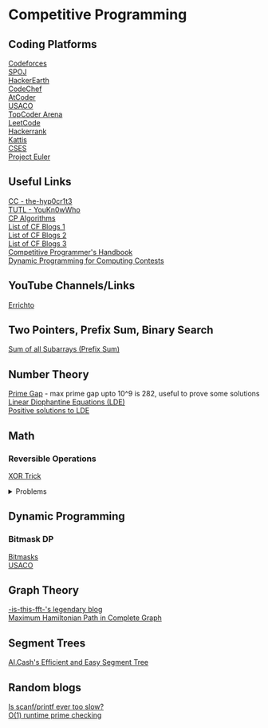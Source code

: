 # Competitive Programming

## Coding Platforms
[Codeforces](https://codeforces.com/)\
[SPOJ](https://www.spoj.com/)\
[HackerEarth](https://www.hackerearth.com/)\
[CodeChef](https://www.codechef.com)\
[AtCoder](https://atcoder.jp/)\
[USACO](https://usaco.guide/)\
[TopCoder Arena](https://arena.topcoder.com/index.html#/u/dashboard)\
[LeetCode](https://leetcode.com/)\
[Hackerrank](https://www.hackerrank.com/)\
[Kattis](https://open.kattis.com)\
[CSES](https://cses.fi/problemset/list/)\
[Project Euler](https://projecteuler.net)


## Useful Links
[CC - the-hyp0cr1t3](https://github.com/the-hyp0cr1t3/CC/tree/master)\
[TUTL - YouKn0wWho](https://codeforces.com/blog/entry/95106)\
[CP Algorithms](https://cp-algorithms.com/)\
[List of CF Blogs 1](https://codeforces.com/blog/entry/91363)\
[List of CF Blogs 2](https://codeforces.com/blog/entry/57282)\
[List of CF Blogs 3](https://codeforces.com/blog/entry/13529)\
[Competitive Programmer's Handbook](https://usaco.guide/CPH.pdf)\
[Dynamic Programming for Computing Contests](https://dp-book.com/Dynamic_Programming.pdf#page=37)

## YouTube Channels/Links
[Errichto](https://www.youtube.com/@Errichto)

## Two Pointers, Prefix Sum, Binary Search
[Sum of all Subarrays (Prefix Sum)](https://www.geeksforgeeks.org/sum-of-all-subarrays/)

## Number Theory
[Prime Gap](https://en.wikipedia.org/wiki/Prime_gap#:~:text=The%20first%2060%20prime%20gaps,sequence%20A001223%20in%20the%20OEIS) - max prime gap upto 10^9 is 282, useful to prove some solutions\
[Linear Diophantine Equations (LDE)](https://math.libretexts.org/Courses/Mount_Royal_University/MATH_2150%3A_Higher_Arithmetic/5%3A_Diophantine_Equations/5.1%3A_Linear_Diophantine_Equations)\
[Positive solutions to LDE](https://math.stackexchange.com/questions/1470541/determining-the-existence-of-solutions-to-the-linear-diophantine-equation-ax)

## Math
### Reversible Operations
[XOR Trick](https://florian.github.io/xor-trick/)
<details>
<summary>Problems</summary>
<ul>
  <li><a href="https://codeforces.com/problemset/problem/430/C">CF 430 C</a></li>
</ul>
</details>

## Dynamic Programming
### Bitmask DP
[Bitmasks](https://www.hackerearth.com/practice/algorithms/dynamic-programming/bit-masking/tutorial/)\
[USACO](https://usaco.guide/gold/dp-bitmasks?lang=cpp)

## Graph Theory
[-is-this-fft-'s legendary blog](https://codeforces.com/blog/entry/68138)\
[Maximum Hamiltonian Path in Complete Graph](https://www.mimuw.edu.pl/~rytter/MYPAPERS/fun2012_submission_10.pdf)

## Segment Trees
[AI.Cash's Efficient and Easy Segment Tree](https://codeforces.com/blog/entry/18051)

## Random blogs
[Is scanf/printf ever too slow?](https://codeforces.com/blog/entry/68043)\
[O(1) runtime prime checking](https://codeforces.com/blog/entry/79941?locale=en)
